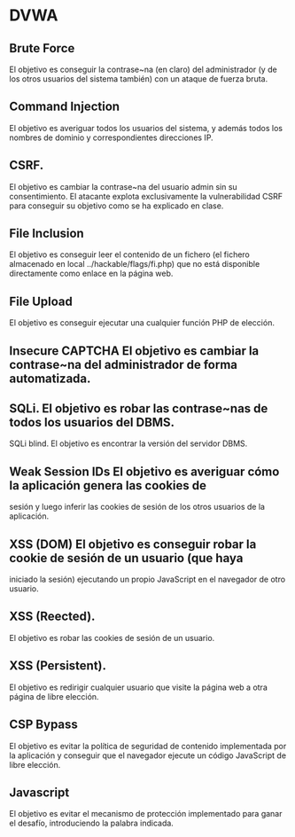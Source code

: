 # DVWA

## Brute Force 
El objetivo es conseguir la contrase~na (en claro) del administrador (y de los otros usuarios del sistema también) con un ataque de fuerza bruta.

## Command Injection 
El objetivo es averiguar todos los usuarios del sistema, y además todos los nombres de dominio y correspondientes direcciones IP.

## CSRF. 
El objetivo es cambiar la contrase~na del usuario admin sin su consentimiento. El atacante explota exclusivamente la vulnerabilidad CSRF para conseguir su objetivo como se ha explicado en clase.

## File Inclusion 
El objetivo es conseguir leer el contenido de un fichero (el fichero almacenado en local ../hackable/flags/fi.php) que no está disponible directamente como enlace en la página web.

## File Upload
El objetivo es conseguir ejecutar una cualquier función PHP de elección. 

## Insecure CAPTCHA El objetivo es cambiar la contrase~na del administrador de forma automatizada.

## SQLi. El objetivo es robar las contrase~nas de todos los usuarios del DBMS.
SQLi blind. El objetivo es encontrar la versión del servidor DBMS.

## Weak Session IDs El objetivo es averiguar cómo la aplicación genera las cookies de
sesión y luego inferir las cookies de sesión de los otros usuarios de la aplicación.

## XSS (DOM) El objetivo es conseguir robar la cookie de sesión de un usuario (que haya
iniciado la sesión) ejecutando un propio JavaScript en el navegador de otro usuario.

## XSS (Reected). 
El objetivo es robar las cookies de sesión de un usuario.

## XSS (Persistent). 
El objetivo es redirigir cualquier usuario que visite la página web a otra página de libre elección.

## CSP Bypass
El objetivo es evitar la política de seguridad de contenido implementada por la aplicación y conseguir que el navegador ejecute un código JavaScript de libre elección.

## Javascript
El objetivo es evitar el mecanismo de protección implementado para ganar el desafío, introduciendo la palabra indicada.